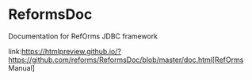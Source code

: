 # ReformsDoc
Documentation for RefOrms JDBC framework

link:https://htmlpreview.github.io/?https://github.com/reforms/ReformsDoc/blob/master/doc.html[RefOrms Manual]
